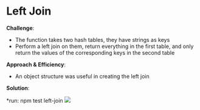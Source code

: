 # Left Join

**Challenge**:
  - The function takes two hash tables, they have strings as keys
  - Perform a left join on them, return everything in the first table, and only return the values of the corresponding keys in the second table

**Approach & Efficiency**: 
  - An object structure was useful in creating the left join

**Solution**:

*run: npm test left-join
![](https://i.ibb.co/nj3pHcV/left-join.png)